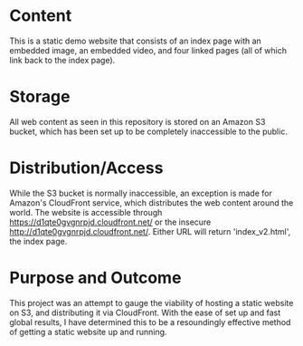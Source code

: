 # Content

This is a static demo website that consists of an index page with an embedded image, an embedded video, and four linked pages (all of which link back to the index page).

# Storage

All web content as seen in this repository is stored on an Amazon S3 bucket, which has been set up to be completely inaccessible to the public.

# Distribution/Access

While the S3 bucket is normally inaccessible, an exception is made for Amazon's CloudFront service, which distributes the web content around the world. 
The website is accessible through https://d1qte0gvgnrpjd.cloudfront.net/ or the insecure http://d1qte0gvgnrpjd.cloudfront.net/. Either URL will return 'index_v2.html', the index page.

# Purpose and Outcome

This project was an attempt to gauge the viability of hosting a static website on S3, and distributing it via CloudFront. With the ease of set up and fast global results, I have determined this to be a resoundingly effective method of getting a static website up and running.
